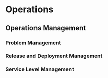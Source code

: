 # Operations

## Operations Management


### Problem Management



### Release and Deployment Management

### Service Level Management
